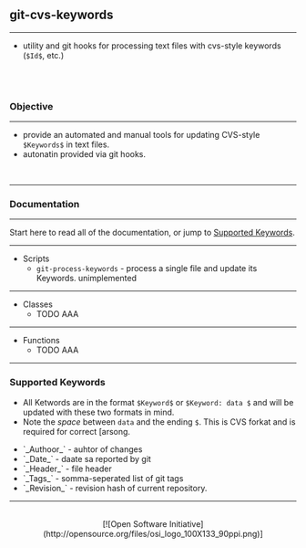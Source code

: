 <!-- @@IGNOREKEYWORDS -->
## git-cvs-keywords 
---

  - utility and git hooks for processing text files with cvs-style keywords (`$Id$`, etc.)
 

<br/>
<br/>

### Objective
---
  + provide an automated and manual tools for updating CVS-style `$Keywords$` in text files.
  + autonatin provided via git hooks.


<br/>

---

### **Documentation**

---

Start here to read all of the documentation, or jump to [Supported Keywords](#supported-keywords).

---


  + Scripts 
    + `git-process-keywords` - process a single file and update its Keywords.  unimplemented

----

  + Classes 
      + TODO AAA


----

  + Functions
      + TODO AAA


-----


### Supported Keywords

  + All Ketwords are in the format `$Keyword$` or `$Keyword: data $` and will be updated with these two formats in mind.
  + Note the *space* between `data` and the ending `$`. This is CVS forkat and is required for correct [arsong.

  <ul>
     <li> `_Authoor_` - auhtor of changes </li>
     <li> `_Date_` - daate sa reported by git </li>
     <li> `_Header_` - file header </li>
     <li> `_Tags_` - somma-seperated list of git tags </li>
     <li> `_Revision_` - revision hash of current repository.</li>
  </ul>

---


<br/>
<center> [![Open Software Initiative](http://opensource.org/files/osi_logo_100X133_90ppi.png)] </center>

